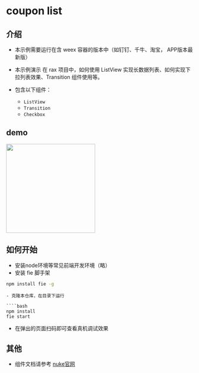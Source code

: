 # coupon list

## 介绍
- 本示例需要运行在含 weex 容器的版本中（如钉钉、千牛、淘宝， APP版本最新版）
- 本示例演示 在 rax 项目中，如何使用 ListView 实现长数据列表、如何实现下拉列表效果、Transition 组件使用等。

- 包含以下组件：
    - `ListView` 
    - `Transition`
    - `Checkbox`

## demo

<img src="https://img.alicdn.com/tfs/TB1hPR4SXXXXXc3apXXXXXXXXXX-1242-2208.png" width="240" />

## 如何开始

- 安装node环境等常见前端开发环境（略）
- 安装 fie 脚手架

````bash
npm install fie -g
````


````
- 克隆本仓库，在目录下运行

````bash
npm install 
fie start
````

- 在弹出的页面扫码即可查看真机调试效果

## 其他
- 组件文档请参考 [nuke官网](http://nuke.taobao.org)

